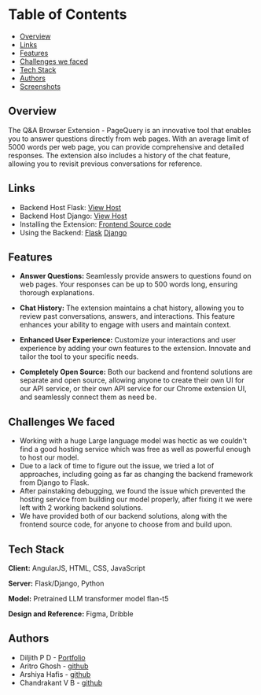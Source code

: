 # Table of Contents 
- [Overview](#overview)
- [Links](#links)
- [Features](#features)
- [Challenges we faced](#challenges-we-faced)
- [Tech Stack](#tech-stack)
- [Authors](#authors)
- [Screenshots](#screenshots)




## Overview
The Q&A Browser Extension - PageQuery is an innovative tool that enables you to answer questions directly from web pages. With an average limit of 5000 words per web page, you can provide comprehensive and detailed responses. The extension also includes a history of the chat feature, allowing you to revisit previous conversations for reference.


## Links
- Backend Host Flask: [View Host](https://huggingface.co/spaces/Th3BossC/qnaBackend/tree/main)
- Backend Host Django: [View Host](https://huggingface.co/spaces/arshiyahafis/WebDigest/tree/main)
- Installing the Extension: [Frontend Source code](https://github.com/AltoTenor/WebDigest/tree/main/frontend/README.md)
- Using the Backend: [Flask](https://github.com/AltoTenor/WebDigest/blob/main/backendCode_flask/README.md)
[Django](https://github.com/AltoTenor/WebDigest/blob/main/backendFinalBuild_django/README.md)


## Features
- **Answer Questions:** Seamlessly provide answers to questions found on web pages. Your responses can be up to 500 words long, ensuring thorough explanations.

- **Chat History:** The extension maintains a chat history, allowing you to review past conversations, answers, and interactions. This feature enhances your ability to engage with users and maintain context.

- **Enhanced User Experience:** Customize your interactions and user experience by adding your own features to the extension. Innovate and tailor the tool to your specific needs.

- **Completely Open Source:** Both our backend and frontend solutions are separate and open source, allowing anyone to create their own UI for our API service, or their own API service for our Chrome extension UI, and seamlessly connect them as need be.

## Challenges We faced
- Working with a huge Large language model was hectic as we couldn't find a good hosting service which was free as well as powerful enough to host our model.
- Due to a lack of time to figure out the issue, we tried a lot of approaches, including going as far as changing the backend framework from Django to Flask.
- After painstaking debugging, we found the issue which prevented the hosting service from building our model properly, after fixing it we were left with 2 working backend solutions.
- We have provided both of our backend solutions, along with the frontend source code, for anyone to choose from and build upon.

## Tech Stack
**Client:** AngularJS, HTML, CSS, JavaScript

**Server:** Flask/Django, Python

**Model:** Pretrained LLM transformer model flan-t5

**Design and Reference:** Figma, Dribble




## Authors
- Diljith P D - [Portfolio](https://th3bossc.github.io/Portfolio)
- Aritro Ghosh - [github](https://github.com/AltoTenor)
- Arshiya Hafis - [github](https://github.com/ArshiyaHafis)
- Chandrakant V B - [github](https://github.com/CVB003)


